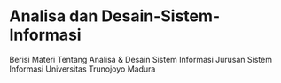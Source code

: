 # Analisa dan Desain-Sistem-Informasi
Berisi Materi Tentang Analisa &amp; Desain Sistem Informasi Jurusan Sistem Informasi Universitas Trunojoyo Madura
